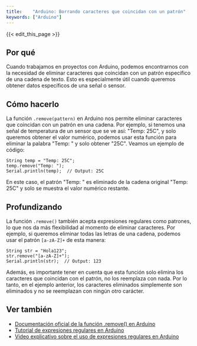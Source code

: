 ```yaml
---
title:    "Arduino: Borrando caracteres que coincidan con un patrón"
keywords: ["Arduino"]
---
```


{{< edit_this_page >}}

## Por qué

Cuando trabajamos en proyectos con Arduino, podemos encontrarnos con la necesidad de eliminar caracteres que coincidan con un patrón específico de una cadena de texto. Esto es especialmente útil cuando queremos obtener datos específicos de una señal o sensor.

## Cómo hacerlo

La función ```.remove(pattern)``` en Arduino nos permite eliminar caracteres que coincidan con un patrón en una cadena. Por ejemplo, si tenemos una señal de temperatura de un sensor que se ve así: "Temp: 25C", y solo queremos obtener el valor numérico, podemos usar esta función para eliminar la palabra "Temp: " y solo obtener "25C". Veamos un ejemplo de código:

```Arduino
String temp = "Temp: 25C";
temp.remove("Temp: ");
Serial.println(temp);  // Output: 25C
```

En este caso, el patrón "Temp: " es eliminado de la cadena original "Temp: 25C" y solo se muestra el valor numérico restante.

## Profundizando

La función ```.remove()``` también acepta expresiones regulares como patrones, lo que nos da más flexibilidad al momento de eliminar caracteres. Por ejemplo, si queremos eliminar todas las letras de una cadena, podemos usar el patrón ```[a-zA-Z]+``` de esta manera:

```Arduino
String str = "Hola123";
str.remove("[a-zA-Z]+");
Serial.println(str);  // Output: 123
```

Además, es importante tener en cuenta que esta función solo elimina los caracteres que coincidan con el patrón, no los reemplaza con nada. Por lo tanto, en el ejemplo anterior, los caracteres eliminados simplemente son eliminados y no se reemplazan con ningún otro carácter.

## Ver también

- [Documentación oficial de la función .remove() en Arduino](https://www.arduino.cc/reference/en/language/variables/data-types/string/functions/remove/)
- [Tutorial de expresiones regulares en Arduino](https://www.arduino.cc/reference/es/language/structure/further-syntax/regular-expressions/)
- [Video explicativo sobre el uso de expresiones regulares en Arduino](https://www.youtube.com/watch?v=9XaJhiWQmCA)